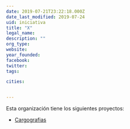 ```yaml
---
date: 2019-07-21T23:22:18.000Z
date_last_modified: 2019-07-24
uid: iniciativa
title: "X"
legal_name: 
description: ""
org_type: 
website: 
year_founded: 
facebook: 
twitter: 
tags:

cities: 


---
```


Esta organización tiene los siguientes proyectos:

- [Cargografias](/proyectos/cargografias)
